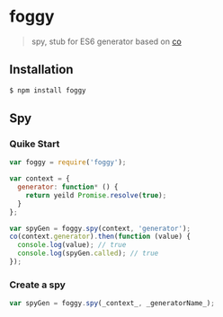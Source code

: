 # foggy

> spy, stub for ES6 generator based on [co](https://github.com/tj/co)

## Installation

```bash
$ npm install foggy
```

## Spy

### Quike Start

```js
var foggy = require('foggy');

var context = {
  generator: function* () {
    return yeild Promise.resolve(true);
  }
};

var spyGen = foggy.spy(context, 'generator');
co(context.generator).then(function (value) {
  console.log(value); // true
  console.log(spyGen.called); // true
});
```

### Create a spy

```js
var spyGen = foggy.spy(_context_, _generatorName_);
```

